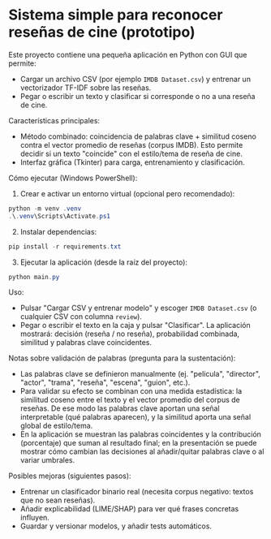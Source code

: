 # Sistema simple para reconocer reseñas de cine (prototipo)

Este proyecto contiene una pequeña aplicación en Python con GUI que permite:

- Cargar un archivo CSV (por ejemplo `IMDB Dataset.csv`) y entrenar un vectorizador TF-IDF sobre las reseñas.
- Pegar o escribir un texto y clasificar si corresponde o no a una reseña de cine.

Características principales:

- Método combinado: coincidencia de palabras clave + similitud coseno contra el vector promedio de reseñas (corpus IMDB). Esto permite decidir si un texto "coincide" con el estilo/tema de reseña de cine.
- Interfaz gráfica (Tkinter) para carga, entrenamiento y clasificación.

Cómo ejecutar (Windows PowerShell):

1. Crear e activar un entorno virtual (opcional pero recomendado):

```powershell
python -m venv .venv
.\.venv\Scripts\Activate.ps1
```

2. Instalar dependencias:

```powershell
pip install -r requirements.txt
```

3. Ejecutar la aplicación (desde la raíz del proyecto):

```powershell
python main.py
```

Uso:

- Pulsar "Cargar CSV y entrenar modelo" y escoger `IMDB Dataset.csv` (o cualquier CSV con columna `review`).
- Pegar o escribir el texto en la caja y pulsar "Clasificar". La aplicación mostrará: decisión (reseña / no reseña), probabilidad combinada, similitud y palabras clave coincidentes.

Notas sobre validación de palabras (pregunta para la sustentación):

- Las palabras clave se definieron manualmente (ej. "película", "director", "actor", "trama", "reseña", "escena", "guion", etc.).
- Para validar su efecto se combinan con una medida estadística: la similitud coseno entre el texto y el vector promedio del corpus de reseñas. De ese modo las palabras clave aportan una señal interpretable (qué palabras aparecen), y la similitud aporta una señal global de estilo/tema.
- En la aplicación se muestran las palabras coincidentes y la contribución (porcentaje) que suman al resultado final; en la presentación se puede mostrar cómo cambian las decisiones al añadir/quitar palabras clave o al variar umbrales.

Posibles mejoras (siguientes pasos):

- Entrenar un clasificador binario real (necesita corpus negativo: textos que no sean reseñas).
- Añadir explicabilidad (LIME/SHAP) para ver qué frases concretas influyen.
- Guardar y versionar modelos, y añadir tests automáticos.